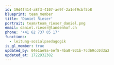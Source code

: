 ```yaml
---
id: 19d4f414-a8f3-4107-ae9f-2a1ef9cbf5b8
blueprint: team_member
title: 'Daniel Rieser'
portrait: team/team_rieser_daniel.png
email: daniel.rieser@landenhof.ch
phone: '+41 62 737 05 17'
functions:
  - leitung-sozialpaedagogik
is_gl_member: true
updated_by: 04e1ae9a-6ef8-4ba0-931b-7cd69cc0d3a2
updated_at: 1722932382
---
```

